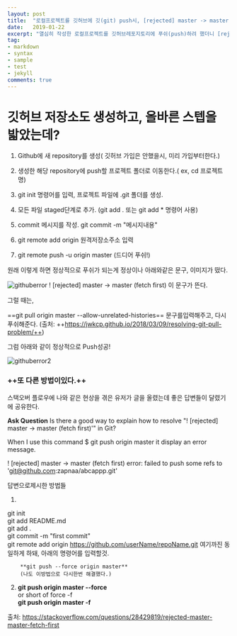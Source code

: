 ```yaml
---
layout: post
title:  "로컬프로젝트를 깃허브에 깃(git) push시, [rejected] master -> master (non-fast-forward)에러가 뜰 때"
date:   2019-01-22
excerpt: "열심히 작성한 로컬프로젝트를 깃허브레포지토리에 푸쉬(push)하려 했더니 [rejected] master -> master (non-fast-forward)라는 문구와 함께 푸쉬실패시, 다음과 같이 행동하세요"
tag:
- markdown
- syntax
- sample
- test
- jekyll
comments: true
---
```

# 깃허브 저장소도 생성하고, 올바른 스텝을 밟았는데?


1) Github에 새 repository를 생성( 깃허브 가입은 안했을시, 미리 가입부터한다.)

2) 생성한 해당 repository에 push할 프로젝트 폴더로 이동한다.( ex, cd 프로젝트명)

3) git init 명령어를 입력, 프로젝트 파일에 .git 폴더를 생성.

4) 모든 파일 staged단계로 추가. (git add .     또는 git add * 명령어 사용)

5) commit 메시지를 작성. git commit -m "메시지내용"


6)  git remote add origin 원격저장소주소 입력

7) git remote push -u origin master (드디어 푸쉬!)

원래 이렇게 하면 정상적으로 푸쉬가 되는게 정상이나 아래와같은 문구, 이미지가 떴다.

![githuberror](https://user-images.githubusercontent.com/30023840/51634455-9f05f000-1f97-11e9-96b5-8b7f034392bd.JPG)
 ! [rejected]        master -> master (fetch first)
이 문구가 뜬다.


그럴 때는, 

==git pull origin master --allow-unrelated-histories==
문구를입력해주고, 다시 푸쉬해준다.
(출처: ++https://jwkcp.github.io/2018/03/09/resolving-git-pull-problem/++)

그럼 아래와 같이 정상적으로 Push성공!

![githuberror2](https://user-images.githubusercontent.com/30023840/51634483-afb66600-1f97-11e9-8d48-295dc4b9d6ad.JPG)


### ++또 다른 방법이있다.++

스택오버 플로우에 나와 같은 현상을 겪은 유저가 글을 올렸는데 
좋은 답변들이 달렸기에 공유한다.


**Ask Question**
Is there a good way to explain how to resolve "! [rejected]  master -> master (fetch first)'" in Git?

When I use this command  $ git push origin master it display an error message.

! [rejected]        master -> master (fetch first)
error: failed to push some refs to 'git@github.com:zapnaa/abcappp.git'


답변으로제시한 방법들

1. 
git init<br>git add README.md<br>git add .<br>git commit -m "first commit"<br>git remote add origin https://github.com/userName/repoName.git
여기까진 동일하게 하돼, 아래의 명령어를 입력할것.

		**git push --force origin master**
		(나도 이방법으로 다시한번 해결했다.)

2. **git push origin master --force**<br>or short of force -f<br>**git push origin master -f**


출처: https://stackoverflow.com/questions/28429819/rejected-master-master-fetch-first
